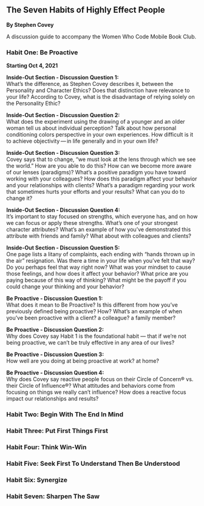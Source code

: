 ## The Seven Habits of Highly Effect People  
**By Stephen Covey**   

A discussion guide to accompany the Women Who Code Mobile Book Club.

### Habit One: Be Proactive
**Starting Oct 4, 2021**

**Inside-Out Section - Discussion Question 1:**  
What’s the difference, as Stephen Covey describes it, between the Personality and Character Ethics? Does that distinction have relevance to your life? According to Covey, what is the disadvantage of relying solely on the Personality Ethic?

**Inside-Out Section - Discussion Question 2:**  
What does the experiment using the drawing of a younger  and  an  older  woman  tell  us  about  individual perception? Talk about how personal conditioning colors perspective in your own experiences. How difficult is it to achieve objectivity — in life generally and in your own life?

**Inside-Out Section - Discussion Question 3:**   
Covey says that to change, “we must look at the lens through which we see the world.” How are you able to do this? How can we become more aware of our lenses (paradigms)? What’s a positive paradigm you have toward working with your colleagues? How does this paradigm affect your behavior and your relationships with clients? What’s a paradigm regarding your work that sometimes hurts your efforts and your results? What can you do to change it?

**Inside-Out Section - Discussion Question 4:**   
It’s important to stay focused on strengths, which everyone has, and on how we can focus or apply these strengths. What’s one of your strongest character attributes? What’s an example of how you’ve demonstrated this attribute with friends and family? What about with  colleagues and clients?

**Inside-Out Section - Discussion Question 5:**   
One page lists a litany of complaints, each ending with “hands thrown up in the air” resignation. Was there a time in your life when you’ve felt that way? Do you perhaps feel that way right now? What was your mindset to cause those feelings, and how does it affect your behavior? What price are you paying because of this way of thinking? What might be the payoff if you could  change  your  thinking  and  your  behavior?

**Be Proactive - Discussion Question 1:**    
What does it mean to Be Proactive? Is this different from how you’ve previously defined being proactive? How? What’s an example of when you’ve been proactive with a client? a colleague? a family member?

**Be Proactive - Discussion Question 2:**  
Why does Covey say Habit 1 is the foundational habit — that if we’re not being proactive, we can’t be truly effective in any area of our lives?

**Be Proactive - Discussion Question 3:**  
How well are you doing at being proactive at work? at home?

**Be Proactive - Discussion Question 4:**   
Why does Covey say reactive people focus on their Circle of Concern® vs. their Circle of Influence®? What attitudes and behaviors come from focusing on things we really can’t influence? How does a reactive focus impact our relationships and results?

### Habit Two: Begin With The End In Mind

### Habit Three: Put First Things First

### Habit Four: Think Win-Win

### Habit Five: Seek First To Understand Then Be Understood

### Habit Six: Synergize

### Habit Seven: Sharpen The Saw
